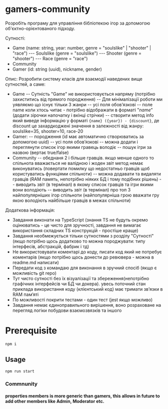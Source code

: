 # gamers-community

Розробіть програму для управління бібліотекою ігор за допомогою об'єктно-орієнтованого підходу.

Сутності:
 - Game (name: string, year: number, genre = "soulslike" | "shooter" | "race")
 --- Soulslike (genre = "soulslike")
 --- Shooter (genre = "shooter")
 --- Race (genre = "race")
 - Community
 - Gamer (id: string (uuid), nickname, gender)

Опис:
Розробити систему класів для взаємодії наведених вище сутностей, а саме:
 - Game
 -- Сутність "Game" не використовується напряму (потрібно захиститись від прямого породження)
 -- Для мінімалізації роботи ми уявляємо що існує тільки 3 жанри
 -- усі поля обовʼязкові
 -- поле name коли хтось читає - потрібно відображати в форматі "*name*" (додати зірочки напочатку і вкінці стрічки)
 -- створити метод info який виведе інформацію у форматі `{name} ({year}) - {discount}`, де discount це захардкоджені значення в залежності від жанру: soulslike=35, shooter=10, race-20
 - Gamer:
 -- породження (id має автоматично створюватись за допомогою uuid)
 -- усі поля обовʼязкові
 -- можна додати і переглянути список ігор якими гравець володіє
 -- пошук ігри за назвою (вертає true/false)
 - Community
 -- обєднаня 2 і більше гравців. якщо менше одного то спільнота вважається не валідною і жоден звіт метод немає виконуватись (повертати помилку що недостатньо гравців щоб користуватись функціями спільноти)
 -- можна додавати та видаляти гравців (RAM память, непотрібно ніяких БД і тому подібних рішень)
 -- виводить звіт (в термінал) в якому список гравців та ігри якими вони володіють
 -- виводить звіт (в термінал) про топ 3 найпопулярніших ігор спільноти (найпопулярніша грою вважати гру якою володіють найбільше гравців в межах спільноти)


Додаткова інформація:
 - Завдання виконати на TypeScript (знання TS не будуть окремо оцінюватись - це чисто для зручності, завдання не вимагає використання складних TS конструкцій - простіше краще)
 - Завдання необмежується тільки сутностями з розділу "Сутності" (якщо потрібно щось додатково то можна породжувати: типу інтерфесів, абстракцій, фабрик і тд)
 - Не використовувати коментарі до коду, писати код який не потребує коментарів (якщо потрібно щось донести до ревювера - можна в readme.md написати)
 - Передати код з командаю для виконання в зручний спосіб (якщо є можливість git repo)
 - Тут чисто сутності без їх візуалізації та збереження(непотрібно графічних інтерфейсів чи БД чи докера). увесь поточний стан приклада використання коду (клієнтський код) має тримати звʼязки в RAM памʼяті
 - По можливості покрити тестами - один тест (jest якщо можливо)
 - Завдання немає єдиноправильного вирішення, воно розраховане на перегляд логіки побудови взаємозвязків та іншого

# Prerequisite
```bash
npm i
```

## Usage
```bash
npm run start
```

### Commnunity

#### properties members is more generic than gamers, this allows in future to add other members like Admin, Moderator etc.